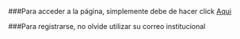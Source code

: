 ###Para acceder a la página, simplemente debe de hacer click [Aqui](https://franriverarobles98.wixsite.com/my-site-1)

###Para registrarse, no olvide utilizar su correo institucional

